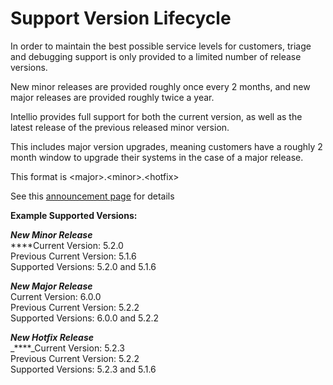 # Support Version Lifecycle

In order to maintain the best possible service levels for customers, triage and debugging support is only provided to a limited number of release versions.

New minor releases are provided roughly once every 2 months, and new major releases are provided roughly twice a year.

Intellio provides full support for both the current version, as well as the latest release of the previous released minor version.

This includes major version upgrades, meaning customers have a roughly 2 month window to upgrade their systems in the case of a major release.

This format is \<major>.\<minor>.\<hotfix>

See this [announcement page](announcements/versioning-update.md) for details&#x20;

**Example Supported Versions:**

_**New Minor Release**_\
****Current Version: 5.2.0\
Previous Current Version: 5.1.6\
Supported Versions: 5.2.0 and 5.1.6

_**New Major Release**_\
Current Version: 6.0.0\
Previous Current Version: 5.2.2\
Supported Versions: 6.0.0 and 5.2.2

_**New Hotfix Release**_\
_****_Current Version: 5.2.3\
Previous Current Version: 5.2.2\
Supported Versions: 5.2.3 and 5.1.6
